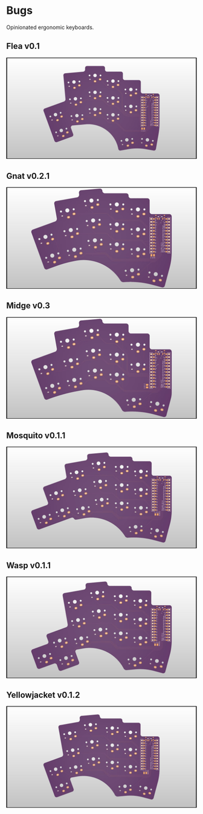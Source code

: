 # Bugs

Opinionated ergonomic keyboards.

## Flea v0.1

![](images/flea.jpg)

## Gnat v0.2.1

![](images/gnat.jpg)

## Midge v0.3

![](images/midge.jpg)

## Mosquito v0.1.1

![](images/mosquito.jpg)

## Wasp v0.1.1

![](images/wasp.jpg)

## Yellowjacket v0.1.2

![](images/yellowjacket.jpg)

